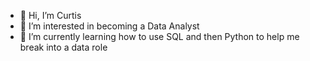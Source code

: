 - 👋 Hi, I’m Curtis
- 👀 I’m interested in becoming a Data Analyst 
- 🌱 I’m currently learning how to use SQL and then Python to help me break into a data role


<!---
cmagee511/cmagee511 is a ✨ special ✨ repository because its `README.md` (this file) appears on your GitHub profile.
You can click the Preview link to take a look at your changes.
--->
